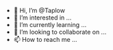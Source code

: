 - 👋 Hi, I’m @Taplow
- 👀 I’m interested in ...
- 🌱 I’m currently learning ...
- 💞️ I’m looking to collaborate on ...
- 📫 How to reach me ...

<!---
Taplow/Taplow is a ✨ special ✨ repository because its `README.md` (this file) appears on your GitHub profile.
You can click the Preview link to take a look at your changes.
--->
